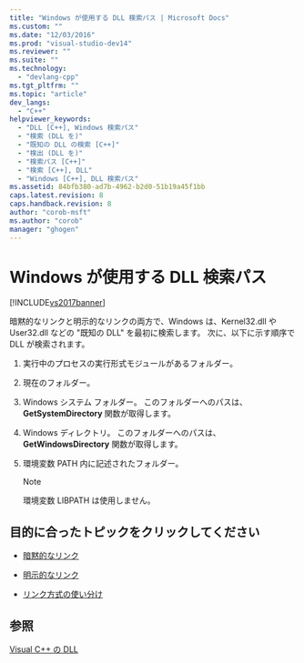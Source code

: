 ```yaml
---
title: "Windows が使用する DLL 検索パス | Microsoft Docs"
ms.custom: ""
ms.date: "12/03/2016"
ms.prod: "visual-studio-dev14"
ms.reviewer: ""
ms.suite: ""
ms.technology: 
  - "devlang-cpp"
ms.tgt_pltfrm: ""
ms.topic: "article"
dev_langs: 
  - "C++"
helpviewer_keywords: 
  - "DLL [C++], Windows 検索パス"
  - "検索 (DLL を)"
  - "既知の DLL の検索 [C++]"
  - "検出 (DLL を)"
  - "検索パス [C++]"
  - "検索 [C++], DLL"
  - "Windows [C++], DLL 検索パス"
ms.assetid: 84bfb380-ad7b-4962-b2d0-51b19a45f1bb
caps.latest.revision: 8
caps.handback.revision: 8
author: "corob-msft"
ms.author: "corob"
manager: "ghogen"
---
```

# Windows が使用する DLL 検索パス
[!INCLUDE[vs2017banner](../assembler/inline/includes/vs2017banner.md)]

暗黙的なリンクと明示的なリンクの両方で、Windows は、Kernel32.dll や User32.dll などの "既知の DLL" を最初に検索します。  次に、以下に示す順序で DLL が検索されます。  
  
1.  実行中のプロセスの実行形式モジュールがあるフォルダー。  
  
2.  現在のフォルダー。  
  
3.  Windows システム フォルダー。  このフォルダーへのパスは、**GetSystemDirectory** 関数が取得します。  
  
4.  Windows ディレクトリ。  このフォルダーへのパスは、**GetWindowsDirectory** 関数が取得します。  
  
5.  環境変数 PATH 内に記述されたフォルダー。  
  
    > [!NOTE]
    >  環境変数 LIBPATH は使用しません。  
  
## 目的に合ったトピックをクリックしてください  
  
-   [暗黙的なリンク](../Topic/Linking%20Implicitly.md)  
  
-   [明示的なリンク](../build/linking-explicitly.md)  
  
-   [リンク方式の使い分け](../build/determining-which-linking-method-to-use.md)  
  
## 参照  
 [Visual C\+\+ の DLL](../build/dlls-in-visual-cpp.md)